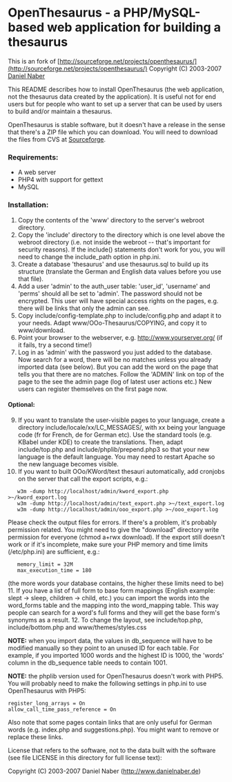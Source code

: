 # OpenThesaurus - a PHP/MySQL-based web application for building a thesaurus

This is an fork of [http://sourceforge.net/projects/openthesaurus/](http://sourceforge.net/projects/openthesaurus/)
Copyright (C) 2003-2007 [Daniel Naber](http://www.danielnaber.de)

This README describes how to install OpenThesaurus (the web 
application, not the thesaurus data created by the application).
It is useful not for end users but for people who want to set up 
a server that can be used by users to build and/or maintain a 
thesaurus.

OpenThesaurus is stable software, but it doesn't have a release
in the sense that there's a ZIP file which you can download. You
will need to download the files from CVS at [Sourceforge](http://sourceforge.net/cvs/?group_id=80914).

### Requirements:

 * A web server
 * PHP4 with support for gettext
 * MySQL

### Installation:

1. Copy the contents of the 'www' directory to the server's webroot directory.
2. Copy the 'include' directory to the directory which is one level above the webroot directory (i.e. not inside the webroot -- that's important for security reasons). If the include() statements don't work for you, you will need to change the include_path option in php.ini.
3. Create a database 'thesaurus' and use thesaurus.sql to build up its structure (translate the German and English data values before you use that file).
4. Add a user 'admin' to the auth_user table: 'user_id', 'username' and 'perms' should all be set to 'admin'. The password should not be encrypted. This user will have special access rights on the pages, e.g. there will be links that only the admin can see.
5. Copy include/config-template.php to include/config.php and adapt it to your needs. Adapt www/OOo-Thesaurus/COPYING, and copy it to www/download.
7. Point your browser to the webserver, e.g. http://www.yourserver.org/ (if it fails, try a second time!)
8. Log in as 'admin' with the password you just added to the database. Now search for a word, there will be no matches unless you already imported data (see below). But you can add the word on the page that tells you that there are no matches. Follow the 'ADMIN' link on top of the page to the see the admin page (log of latest user actions etc.)  New users can register themselves on the first page now.

#### Optional:
9. If you want to translate the user-visible pages to your language, create a directory include/locale/xx/LC_MESSAGES/, with xx being your language code (fr for French, de for German etc). Use the standard tools (e.g. KBabel under KDE) to create the translations. Then, adapt include/top.php and include/phplib/prepend.php3 so that your new language is the default language. You may need to restart Apache so the new language becomes visible.
10. If you want to built OOo/KWord/text thesauri automatically, add cronjobs on the server that call the export scripts, e.g.:
```
   w3m -dump http://localhost/admin/kword_export.php >~/kword_export.log
   w3m -dump http://localhost/admin/text_export.php >~/text_export.log
   w3m -dump http://localhost/admin/ooo_export.php >~/ooo_export.log
```
   Please check the output files for errors. If there's a problem, it's probably permission related. You might need to give the "download" directory write permission for everyone (chmod a+rwx download). If the export still doesn't work or if it's incomplete, make sure your PHP memory and time limits (/etc/php.ini) are sufficient, e.g.:
```
   memory_limit = 32M
   max_execution_time = 180
```
   (the more words your database contains, the higher these limits need to be)
11. If you have a list of full form to base form mappings (English example: slept -> sleep, children -> child, etc.) you can import the words into the word_forms table and the mapping into the word_mapping table. This way people can search for a word's full forms and they will get the base form's synonyms as a result.
12. To change the layout, see include/top.php, include/bottom.php and www/themes/styles.css

**NOTE:** when you import data, the values in db_sequence will have to
be modified manually so they point to an unused ID for each table.
For example, if you imported 1000 words and the highest ID is 1000,
the 'words' column in the db_sequence table needs to contain 1001.

**NOTE:** the phplib version used for OpenThesaurus doesn't work with PHP5. You
will probably need to make the following settings in php.ini to use 
OpenThesaurus with PHP5:
```
register_long_arrays = On
allow_call_time_pass_reference = On
```
Also note that some pages contain links that are only useful 
for German words (e.g. index.php and suggestions.php). You 
might want to remove or replace these links.


License that refers to the software, not to the data built
with the software (see file LICENSE in this directory for full 
license text):

Copyright (C) 2003-2007 Daniel Naber (http://www.danielnaber.de)